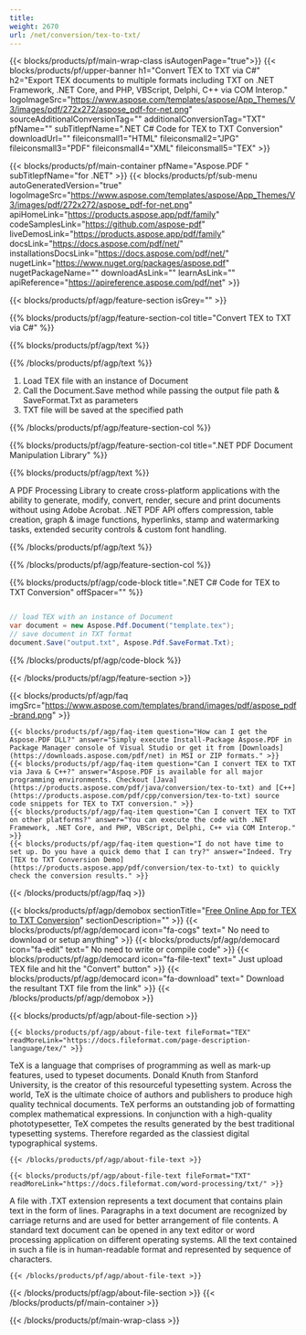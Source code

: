 ```yaml
---
title:  
weight: 2670
url: /net/conversion/tex-to-txt/ 
---
```


{{< blocks/products/pf/main-wrap-class isAutogenPage="true">}}
{{< blocks/products/pf/upper-banner h1="Convert TEX to TXT via C#" h2="Export TEX documents to multiple formats including TXT on .NET Framework, .NET Core, and PHP, VBScript, Delphi, C++ via COM Interop." logoImageSrc="https://www.aspose.com/templates/aspose/App_Themes/V3/images/pdf/272x272/aspose_pdf-for-net.png" sourceAdditionalConversionTag="" additionalConversionTag="TXT" pfName="" subTitlepfName=".NET C# Code for TEX to TXT Conversion" downloadUrl="" fileiconsmall1="HTML" fileiconsmall2="JPG" fileiconsmall3="PDF" fileiconsmall4="XML" fileiconsmall5="TEX" >}}

{{< blocks/products/pf/main-container pfName="Aspose.PDF " subTitlepfName="for .NET" >}}
{{< blocks/products/pf/sub-menu autoGeneratedVersion="true" logoImageSrc="https://www.aspose.com/templates/aspose/App_Themes/V3/images/pdf/272x272/aspose_pdf-for-net.png" apiHomeLink="https://products.aspose.app/pdf/family" codeSamplesLink="https://github.com/aspose-pdf" liveDemosLink="https://products.aspose.app/pdf/family" docsLink="https://docs.aspose.com/pdf/net/" installationsDocsLink="https://docs.aspose.com/pdf/net/" nugetLink="https://www.nuget.org/packages/aspose.pdf" nugetPackageName="" downloadAsLink="" learnAsLink="" apiReference="https://apireference.aspose.com/pdf/net" >}}

{{< blocks/products/pf/agp/feature-section isGrey="" >}}

{{% blocks/products/pf/agp/feature-section-col title="Convert TEX to TXT via C#" %}}

{{% blocks/products/pf/agp/text %}}

{{% /blocks/products/pf/agp/text %}}

1.  Load TEX file with an instance of Document
1.  Call the Document.Save method while passing the output file path & SaveFormat.Txt as parameters
1.  TXT file will be saved at the specified path

{{% /blocks/products/pf/agp/feature-section-col %}}

{{% blocks/products/pf/agp/feature-section-col title=".NET PDF Document Manipulation Library" %}}

{{% blocks/products/pf/agp/text %}}

 A PDF Processing Library to create cross-platform applications with the ability to generate, modify, convert, render, secure and print documents without using Adobe Acrobat. .NET PDF API offers compression, table creation, graph & image functions, hyperlinks, stamp and watermarking tasks, extended security controls & custom font handling.

{{% /blocks/products/pf/agp/text %}}

{{% /blocks/products/pf/agp/feature-section-col %}}

{{% blocks/products/pf/agp/code-block title=".NET C# Code for TEX to TXT Conversion" offSpacer="" %}}

```cs

// load TEX with an instance of Document
var document = new Aspose.Pdf.Document("template.tex");
// save document in TXT format
document.Save("output.txt", Aspose.Pdf.SaveFormat.Txt);

```

{{% /blocks/products/pf/agp/code-block %}}

{{< /blocks/products/pf/agp/feature-section >}}

{{< blocks/products/pf/agp/faq imgSrc="https://www.aspose.com/templates/brand/images/pdf/aspose_pdf-brand.png" >}}

    {{< blocks/products/pf/agp/faq-item question="How can I get the Aspose.PDF DLL?" answer="Simply execute Install-Package Aspose.PDF in Package Manager console of Visual Studio or get it from [Downloads](https://downloads.aspose.com/pdf/net) in MSI or ZIP formats." >}}
    {{< blocks/products/pf/agp/faq-item question="Can I convert TEX to TXT via Java & C++?" answer="Aspose.PDF is available for all major programming environments. Checkout [Java](https://products.aspose.com/pdf/java/conversion/tex-to-txt) and [C++](https://products.aspose.com/pdf/cpp/conversion/tex-to-txt) source code snippets for TEX to TXT conversion." >}}
    {{< blocks/products/pf/agp/faq-item question="Can I convert TEX to TXT on other platforms?" answer="You can execute the code with .NET Framework, .NET Core, and PHP, VBScript, Delphi, C++ via COM Interop." >}}
    {{< blocks/products/pf/agp/faq-item question="I do not have time to set up. Do you have a quick demo that I can try?" answer="Indeed. Try [TEX to TXT Conversion Demo](https://products.aspose.app/pdf/conversion/tex-to-txt) to quickly check the conversion results." >}}
 
{{< /blocks/products/pf/agp/faq >}}

{{< blocks/products/pf/agp/demobox sectionTitle="[Free Online App for TEX to TXT Conversion](https://products.aspose.app/pdf/conversion/tex-to-txt)" sectionDescription="" >}}
        {{< blocks/products/pf/agp/democard icon="fa-cogs" text=" No need to download or setup anything" >}}
        {{< blocks/products/pf/agp/democard icon="fa-edit" text=" No need to write or compile code" >}}
        {{< blocks/products/pf/agp/democard icon="fa-file-text" text=" Just upload TEX file and hit the \"Convert\" button" >}}
        {{< blocks/products/pf/agp/democard icon="fa-download" text=" Download the resultant TXT file from the link" >}}
{{< /blocks/products/pf/agp/demobox >}}

{{< blocks/products/pf/agp/about-file-section >}}

    {{< blocks/products/pf/agp/about-file-text fileFormat="TEX" readMoreLink="https://docs.fileformat.com/page-description-language/tex/" >}}
TeX is a language that comprises of programming as well as mark-up features, used to typeset documents. Donald Knuth from Stanford University, is the creator of this resourceful typesetting system. Across the world, TeX is the ultimate choice of authors and publishers to produce high quality technical documents. TeX performs an outstanding job of formatting complex mathematical expressions. In conjunction with a high-quality phototypesetter, TeX competes the results generated by the best traditional typesetting systems. Therefore regarded as the classiest digital typographical systems.

    {{< /blocks/products/pf/agp/about-file-text >}}

    {{< blocks/products/pf/agp/about-file-text fileFormat="TXT" readMoreLink="https://docs.fileformat.com/word-processing/txt/" >}}
A file with .TXT extension represents a text document that contains plain text in the form of lines. Paragraphs in a text document are recognized by carriage returns and are used for better arrangement of file contents. A standard text document can be opened in any text editor or word processing application on different operating systems. All the text contained in such a file is in human-readable format and represented by sequence of characters.

    {{< /blocks/products/pf/agp/about-file-text >}}

{{< /blocks/products/pf/agp/about-file-section >}}
{{< /blocks/products/pf/main-container >}}
    
{{< /blocks/products/pf/main-wrap-class >}}
